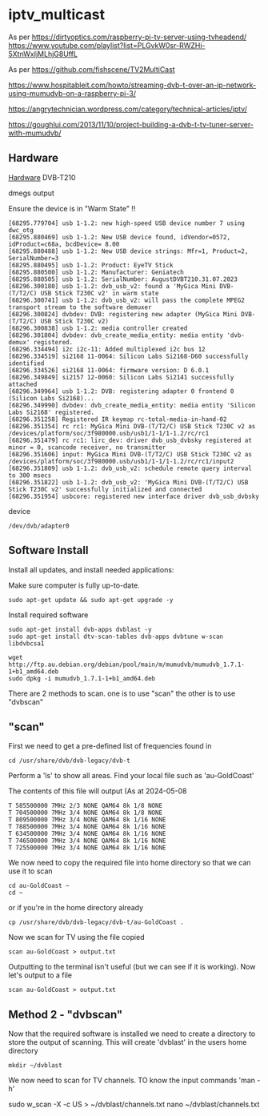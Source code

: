 # iptv_multicast
As per https://dirtyoptics.com/raspberry-pi-tv-server-using-tvheadend/   https://www.youtube.com/playlist?list=PLGvkW0sr-RWZHi-5XtnWxIjMLhjG8UffL

As per https://github.com/fishscene/TV2MultiCast

https://www.hospitableit.com/howto/streaming-dvb-t-over-an-ip-network-using-mumudvb-on-a-raspberry-pi-3/


https://angrytechnician.wordpress.com/category/technical-articles/iptv/

https://goughlui.com/2013/11/10/project-building-a-dvb-t-tv-tuner-server-with-mumudvb/

## Hardware
[Hardware](https://www.amazon.com.au/dp/B008D8K50Q)
DVB-T210 

dmegs output

Ensure the device is in "Warm State" !!
```
[68295.779704] usb 1-1.2: new high-speed USB device number 7 using dwc_otg
[68295.880469] usb 1-1.2: New USB device found, idVendor=0572, idProduct=c68a, bcdDevice= 8.00
[68295.880488] usb 1-1.2: New USB device strings: Mfr=1, Product=2, SerialNumber=3
[68295.880495] usb 1-1.2: Product: EyeTV Stick
[68295.880500] usb 1-1.2: Manufacturer: Geniatech
[68295.880505] usb 1-1.2: SerialNumber: AugustDVBT210.31.07.2023
[68296.300180] usb 1-1.2: dvb_usb_v2: found a 'MyGica Mini DVB-(T/T2/C) USB Stick T230C v2' in warm state
[68296.300741] usb 1-1.2: dvb_usb_v2: will pass the complete MPEG2 transport stream to the software demuxer
[68296.300824] dvbdev: DVB: registering new adapter (MyGica Mini DVB-(T/T2/C) USB Stick T230C v2)
[68296.300838] usb 1-1.2: media controller created
[68296.301804] dvbdev: dvb_create_media_entity: media entity 'dvb-demux' registered.
[68296.334494] i2c i2c-11: Added multiplexed i2c bus 12
[68296.334519] si2168 11-0064: Silicon Labs Si2168-D60 successfully identified
[68296.334526] si2168 11-0064: firmware version: D 6.0.1
[68296.349849] si2157 12-0060: Silicon Labs Si2141 successfully attached
[68296.349964] usb 1-1.2: DVB: registering adapter 0 frontend 0 (Silicon Labs Si2168)...
[68296.349990] dvbdev: dvb_create_media_entity: media entity 'Silicon Labs Si2168' registered.
[68296.351258] Registered IR keymap rc-total-media-in-hand-02
[68296.351354] rc rc1: MyGica Mini DVB-(T/T2/C) USB Stick T230C v2 as /devices/platform/soc/3f980000.usb/usb1/1-1/1-1.2/rc/rc1
[68296.351479] rc rc1: lirc_dev: driver dvb_usb_dvbsky registered at minor = 0, scancode receiver, no transmitter
[68296.351606] input: MyGica Mini DVB-(T/T2/C) USB Stick T230C v2 as /devices/platform/soc/3f980000.usb/usb1/1-1/1-1.2/rc/rc1/input2
[68296.351809] usb 1-1.2: dvb_usb_v2: schedule remote query interval to 300 msecs
[68296.351822] usb 1-1.2: dvb_usb_v2: 'MyGica Mini DVB-(T/T2/C) USB Stick T230C v2' successfully initialized and connected
[68296.351954] usbcore: registered new interface driver dvb_usb_dvbsky
```

device
```
/dev/dvb/adapter0 
```

## Software Install
Install all updates, and install needed applications:


Make sure computer is fully up-to-date.
```
sudo apt-get update && sudo apt-get upgrade -y
````

Install required software
```
sudo apt-get install dvb-apps dvblast -y
sudo apt-get install dtv-scan-tables dvb-apps dvbtune w-scan libdvbcsa1

wget http://ftp.au.debian.org/debian/pool/main/m/mumudvb/mumudvb_1.7.1-1+b1_amd64.deb
sudo dpkg -i mumudvb_1.7.1-1+b1_amd64.deb

```

There are 2 methods to scan.  one is to use "scan"  the other is to use "dvbscan"

## "scan"
First we need to get a pre-defined list of frequencies found in
```
cd /usr/share/dvb/dvb-legacy/dvb-t
```
Perform a 'ls' to show all areas.  Find your local file such as 'au-GoldCoast'

The contents of this file will output (As at 2024-05-08
```
T 585500000 7MHz 2/3 NONE QAM64 8k 1/8 NONE
T 704500000 7MHz 3/4 NONE QAM64 8k 1/8 NONE
T 809500000 7MHz 3/4 NONE QAM64 8k 1/16 NONE
T 788500000 7MHz 3/4 NONE QAM64 8k 1/16 NONE
T 634500000 7MHz 3/4 NONE QAM64 8k 1/16 NONE
T 746500000 7MHz 3/4 NONE QAM64 8k 1/16 NONE
T 725500000 7MHz 3/4 NONE QAM64 8k 1/16 NONE
```

We now need to copy the required file into home directory so that we can use it to scan
```
cd au-GoldCoast ~
cd ~
```

or if you're in the home directory already
```
cp /usr/share/dvb/dvb-legacy/dvb-t/au-GoldCoast .
```

Now we scan for TV using the file copied
```
scan au-GoldCoast > output.txt
```

Outputting to the terminal isn't useful (but we can see if it is working).  Now let's output to a file
```
scan au-GoldCoast > output.txt
```


## Method 2 - "dvbscan"


Now that the required software is installed we need to create a directory to store the output of scanning.  This will create 'dvblast' in the users home directory
```
mkdir ~/dvblast
```

We now need to scan for TV channels.   TO know the input commands 'man -h'







sudo w_scan -X -c US > ~/dvblast/channels.txt
nano ~/dvblast/channels.txt
